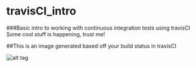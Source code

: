# travisCI_intro

###Basic intro to working with continuous integration tests using travisCI
Some cool stuff is happening, trust me!


##This is an image generated based off your build status in travisCI

![alt tag](https://travis-ci.org/scoobahsteve/travisCI_intro.svg?branch=master)

